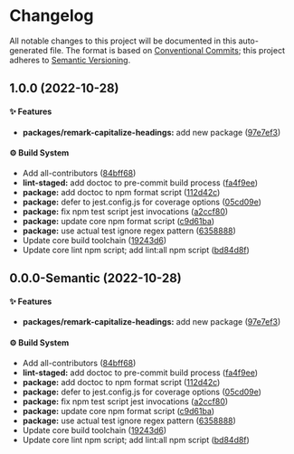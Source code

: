 # Changelog

All notable changes to this project will be documented in this auto-generated
file. The format is based on [Conventional Commits][1]; this project adheres to
[Semantic Versioning][2].

## 1.0.0 (2022-10-28)

#### ✨ Features

- **packages/remark-capitalize-headings:** add new package ([97e7ef3][3])

#### ⚙️ Build System

- Add all-contributors ([84bff68][4])
- **lint-staged:** add doctoc to pre-commit build process ([fa4f9ee][5])
- **package:** add doctoc to npm format script ([112d42c][6])
- **package:** defer to jest.config.js for coverage options ([05cd09e][7])
- **package:** fix npm test script jest invocations ([a2ccf80][8])
- **package:** update core npm format script ([c9d61ba][9])
- **package:** use actual test ignore regex pattern ([6358888][10])
- Update core build toolchain ([19243d6][11])
- Update core lint npm script; add lint:all npm script ([bd84d8f][12])

## 0.0.0-Semantic (2022-10-28)

#### ✨ Features

- **packages/remark-capitalize-headings:** add new package ([97e7ef3][3])

#### ⚙️ Build System

- Add all-contributors ([84bff68][4])
- **lint-staged:** add doctoc to pre-commit build process ([fa4f9ee][5])
- **package:** add doctoc to npm format script ([112d42c][6])
- **package:** defer to jest.config.js for coverage options ([05cd09e][7])
- **package:** fix npm test script jest invocations ([a2ccf80][8])
- **package:** update core npm format script ([c9d61ba][9])
- **package:** use actual test ignore regex pattern ([6358888][10])
- Update core build toolchain ([19243d6][11])
- Update core lint npm script; add lint:all npm script ([bd84d8f][12])

[1]: https://conventionalcommits.org
[2]: https://semver.org
[3]:
  https://github.com/Xunnamius/unified-utils/commit/97e7ef33888a54b4fadff9a67684e3f63ed3786c
[4]:
  https://github.com/Xunnamius/unified-utils/commit/84bff68339c7a742c104c0f2545fe62b28c8b473
[5]:
  https://github.com/Xunnamius/unified-utils/commit/fa4f9ee3f9cd922875cf077f6d8b74105f0ba55e
[6]:
  https://github.com/Xunnamius/unified-utils/commit/112d42c6999f758ff618f4e116eb7cf38c09f77c
[7]:
  https://github.com/Xunnamius/unified-utils/commit/05cd09e0cf13f18fa56f6156516bcf546b1238e6
[8]:
  https://github.com/Xunnamius/unified-utils/commit/a2ccf801276c84e54d3fc1afaad574f78408d86f
[9]:
  https://github.com/Xunnamius/unified-utils/commit/c9d61bacbd52bc76b05abd3426474bf0176c3cd9
[10]:
  https://github.com/Xunnamius/unified-utils/commit/63588887a7377f3ee7488b19c87f1f2bf1faa811
[11]:
  https://github.com/Xunnamius/unified-utils/commit/19243d623ba14cfd629c5e4632e6a75de508592b
[12]:
  https://github.com/Xunnamius/unified-utils/commit/bd84d8fc1fb5c4d1828a16a47214a6730f34899a
